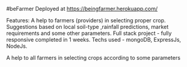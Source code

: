 #beFarmer
Deployed at https://beingfarmer.herokuapp.com/


Features:
 A help to farmers (providers) in selecting proper crop. Suggestions based on local soil-type ,rainfall predictions, market requirements and some other parameters. Full stack project - fully responsive completed in 1 weeks. Techs used - mongoDB, ExpressJs, NodeJs.


A help to all farmers in selecting crops according to some parameters
